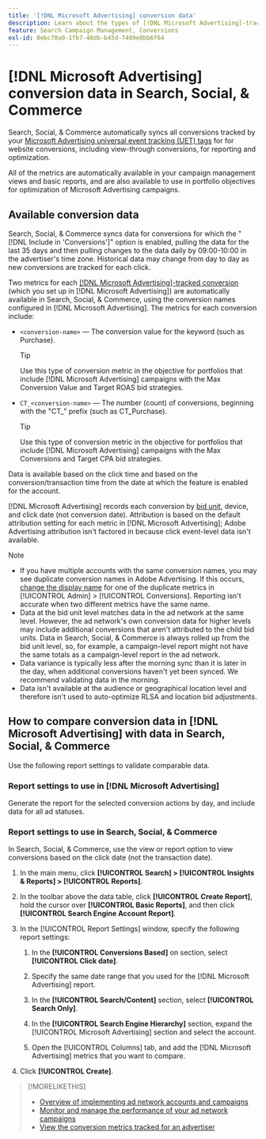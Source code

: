 ```yaml
---
title: '[!DNL Microsoft Advertising] conversion data'
description: Learn about the types of [!DNL Microsoft Advertising]-tracked conversion data available in in Search, Social, & Commerce.
feature: Search Campaign Management, Conversions
exl-id: 0ebc70a0-1fb7-48db-b45d-7409e8bb6f64
---
```

# [!DNL Microsoft Advertising] conversion data in Search, Social, & Commerce

Search, Social, & Commerce automatically syncs all conversions tracked by your [Microsoft Advertising universal event tracking (UET) tags](https://about.ads.microsoft.com/solutions/tools/universal-event-tracking) for for website conversions, including view-through conversions, for reporting and optimization.

All of the metrics are automatically available in your campaign management views and basic reports, and are also available to use in portfolio objectives for optimization of Microsoft Advertising campaigns.

## Available conversion data

Search, Social, & Commerce syncs data for conversions for which the "[!DNL Include in 'Conversions']" option is enabled, pulling the data for the last 35 days and then pulling changes to the data daily by 09:00-10:00 in the advertiser's time zone. Historical data may change from day to day as new conversions are tracked for each click.

Two metrics for each [[!DNL Microsoft Advertising]-tracked conversion](https://help.ads.microsoft.com/apex/index/3/en-us/n5012) (which you set up in [!DNL Microsoft Advertising]) are automatically available in Search, Social, & Commerce, using the conversion names configured in [!DNL Microsoft Advertising]. The metrics for each conversion include:

* `<conversion-name>` &mdash; The conversion value for the keyword (such as Purchase). 

  >[!TIP]
  >
  >Use this type of conversion metric in the objective for portfolios that include [!DNL Microsoft Advertising] campaigns with the Max Conversion Value and Target ROAS bid strategies.

* `CT_<conversion-name>` &mdash; The number (count) of conversions, beginning with the "CT_" prefix (such as CT_Purchase).

  >[!TIP]
  >
  >Use this type of conversion metric in the objective for portfolios that include [!DNL Microsoft Advertising] campaigns with the Max Conversions and Target CPA bid strategies.

Data is available based on the click time and based on the conversion/transaction time from the date at which the feature is enabled for the account.

[!DNL Microsoft Advertising] records each conversion by [bid unit](/help/search-social-commerce/glossary.md#a-b), device, and click date (not conversion date). Attribution is based on the default attribution setting for each metric in [!DNL Microsoft Advertising]; Adobe Advertising attribution isn't factored in because click event-level data isn't available.

>[!NOTE]
>
>* If you have multiple accounts with the same conversion names, you may see duplicate conversion names in Adobe Advertising. If this occurs, [change the display name](/help/search-social-commerce/admin/conversion-metrics/conversion-metric-edit-display-name.md) for one of the duplicate metrics in [!UICONTROL Admin] > [!UICONTROL Conversions]. Reporting isn't accurate when two different metrics have the same name.
>* Data at the bid unit level matches data in the ad network at the same level. However, the ad network's own conversion data for higher levels may include additional conversions that aren't attributed to the child bid units. Data in Search, Social, & Commerce is always rolled up from the bid unit level, so, for example, a campaign-level report might not have the same totals as a campaign-level report in the ad network.
>* Data variance is typically less after the morning sync than it is later in the day, when additional conversions haven't yet been synced. We recommend validating data in the morning.
>* Data isn't available at the audience or geographical location level and therefore isn't used to auto-optimize RLSA and location bid adjustments.

## How to compare conversion data in [!DNL Microsoft Advertising] with data in Search, Social, & Commerce

Use the following report settings to validate comparable data.

### Report settings to use in [!DNL Microsoft Advertising]

Generate the report for the selected conversion actions by day, and include data for all ad statuses. 

### Report settings to use in Search, Social, & Commerce

In Search, Social, & Commerce, use the view or report option to view conversions based on the click date (not the transaction date).

1. In the main menu, click **[!UICONTROL Search] > [!UICONTROL Insights & Reports] > [!UICONTROL Reports]**.

1. In the toolbar above the data table, click **[!UICONTROL Create Report]**, hold the cursor over **[!UICONTROL Basic Reports]**, and then click **[!UICONTROL Search Engine Account Report]**.

1. In the [!UICONTROL Report Settings] window, specify the following report settings:
   
   1. In the **[!UICONTROL Conversions Based]** on section, select **[!UICONTROL Click date]**.
   
   1. Specify the same date range that you used for the [!DNL Microsoft Advertising] report.
   
   1. In the **[!UICONTROL Search/Content]** section, select **[!UICONTROL Search Only]**.
   
   1. In the **[!UICONTROL Search Engine Hierarchy]** section, expand the [!UICONTROL Microsoft Advertising] section and select the account.
   
   1. Open the [!UICONTROL Columns] tab, and add the [!DNL Microsoft Advertising] metrics that you want to compare.

1. Click **[!UICONTROL Create]**.

>[!MORELIKETHIS]
>
>* [Overview of implementing ad network accounts and campaigns](campaign-implemention-overview.md)
>* [Monitor and manage the performance of your ad network campaigns](monitor-performance-campaigns.md)
>* [View the conversion metrics tracked for an advertiser](/help/search-social-commerce/admin/conversion-metrics/conversion-metric-view-tracked.md)
